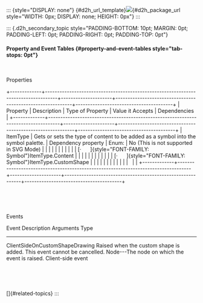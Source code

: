 ::: {style="DISPLAY: none"}
[](ms-xhelp:///?Id=d2h_url_template){#d2h_url_template}![](!package_url!){#d2h_package_url style="WIDTH: 0px; DISPLAY: none; HEIGHT: 0px"}
:::

::: {.d2h_secondary_topic style="PADDING-BOTTOM: 10pt; MARGIN: 0pt; PADDING-LEFT: 0pt; PADDING-RIGHT: 0pt; PADDING-TOP: 0pt"}
#### Property and Event Tables {#property-and-event-tables style="tab-stops: 0pt"}

 

Properties

+-------------+-----------------------------------------------------------------------------------+---------------------+------------------------------------------------------------+----------------------------------------+
| Property    | Description                                                                       | Type of Property    | Value it Accepts                                           | Dependencies                           |
+-------------+-----------------------------------------------------------------------------------+---------------------+------------------------------------------------------------+----------------------------------------+
| ItemType    | Gets or sets the type of content to be added as a symbol into the symbol palette. | Dependency property | Enum:                                                      | No (This is not supported in SVG Mode) |
|             |                                                                                   |                     |                                                            |                                        |
|             |                                                                                   |                     | [·      ]{style="FONT-FAMILY: Symbol"}ItemType.Content     |                                        |
|             |                                                                                   |                     |                                                            |                                        |
|             |                                                                                   |                     | [·      ]{style="FONT-FAMILY: Symbol"}ItemType.CustomShape |                                        |
|             |                                                                                   |                     |                                                            |                                        |
|             |                                                                                   |                     |                                                            |                                        |
+-------------+-----------------------------------------------------------------------------------+---------------------+------------------------------------------------------------+----------------------------------------+

 

 

Events

  Event                            Description                                                              Arguments                                       Type
  -------------------------------- ------------------------------------------------------------------------ ----------------------------------------------- -------------------
  ClientSideOnCustomShapeDrawing   Raised when the custom shape is added. This event cannot be cancelled.   Node---The node on which the event is raised.   Client-side event

 

 

[]{#related-topics}
:::
